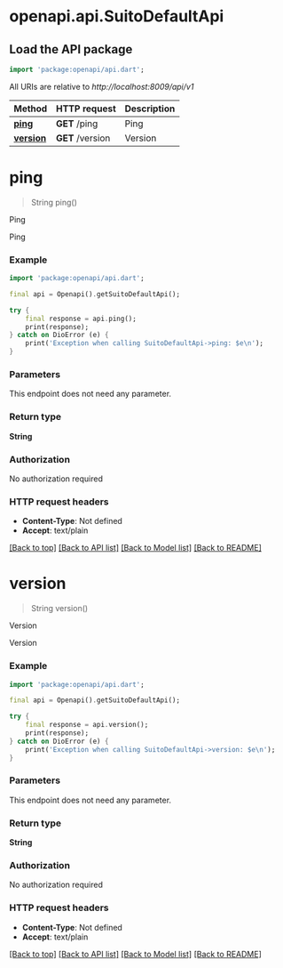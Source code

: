 # openapi.api.SuitoDefaultApi

## Load the API package
```dart
import 'package:openapi/api.dart';
```

All URIs are relative to *http://localhost:8009/api/v1*

Method | HTTP request | Description
------------- | ------------- | -------------
[**ping**](SuitoDefaultApi.md#ping) | **GET** /ping | Ping
[**version**](SuitoDefaultApi.md#version) | **GET** /version | Version


# **ping**
> String ping()

Ping

Ping

### Example
```dart
import 'package:openapi/api.dart';

final api = Openapi().getSuitoDefaultApi();

try {
    final response = api.ping();
    print(response);
} catch on DioError (e) {
    print('Exception when calling SuitoDefaultApi->ping: $e\n');
}
```

### Parameters
This endpoint does not need any parameter.

### Return type

**String**

### Authorization

No authorization required

### HTTP request headers

 - **Content-Type**: Not defined
 - **Accept**: text/plain

[[Back to top]](#) [[Back to API list]](../README.md#documentation-for-api-endpoints) [[Back to Model list]](../README.md#documentation-for-models) [[Back to README]](../README.md)

# **version**
> String version()

Version

Version

### Example
```dart
import 'package:openapi/api.dart';

final api = Openapi().getSuitoDefaultApi();

try {
    final response = api.version();
    print(response);
} catch on DioError (e) {
    print('Exception when calling SuitoDefaultApi->version: $e\n');
}
```

### Parameters
This endpoint does not need any parameter.

### Return type

**String**

### Authorization

No authorization required

### HTTP request headers

 - **Content-Type**: Not defined
 - **Accept**: text/plain

[[Back to top]](#) [[Back to API list]](../README.md#documentation-for-api-endpoints) [[Back to Model list]](../README.md#documentation-for-models) [[Back to README]](../README.md)

